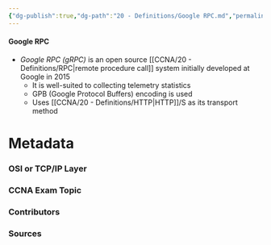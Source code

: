 ```yaml
---
{"dg-publish":true,"dg-path":"20 - Definitions/Google RPC.md","permalink":"/20-definitions/google-rpc/","tags":["defs_ccna"]}
---
```


#### Google RPC
- *Google RPC (gRPC)* is an open source [[CCNA/20 - Definitions/RPC\|remote procedure call]] system initially developed at Google in 2015
	- It is well-suited to collecting telemetry statistics
	- GPB (Google Protocol Buffers) encoding is used
	- Uses [[CCNA/20 - Definitions/HTTP\|HTTP]]/S as its transport method

# Metadata
### OSI or TCP/IP Layer

### CCNA Exam Topic

### Contributors

### Sources


